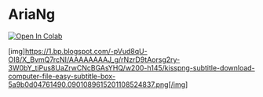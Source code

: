 # AriaNg

<a href="https://colab.research.google.com/github/javsubs91/AriaNg-for-Colab/blob/master/AriaNg%20for%20colab.ipynb" target="_parent"><img src="https://colab.research.google.com/assets/colab-badge.svg" alt="Open In Colab"/></a>

[img]https://1.bp.blogspot.com/-pVud8qU-OI8/X_BvmQ7rcNI/AAAAAAAAJ_g/rNzrD9tAorsg2ry-3W0bY_tiPus8UaZrwCNcBGAsYHQ/w200-h145/kisspng-subtitle-download-computer-file-easy-subtitle-box-5a9b0d04761490.0901089615201108524837.png[/img]

